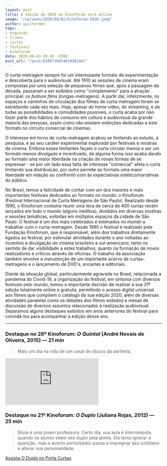```yaml
---
layout: post
title: A edição de 2020 do Kinoforum será online
image: "/uploads/2020/08/02/kinoforum-2020.jpeg"
author: guilhermen
tags:
- esquinas
- filmes
- curtas
- festivais
- Kinoforum
date: 2020-08-03 09:45 -0300
post_url: "/post/658073945401098240/"
---
```

O curta-metragem sempre foi um interessante formato de experimentação e descoberta para o audiovisual. Até 1910 as sessões de cinema eram compostas por uma seleção de pequenos filmes que, após a passagem da década, passaram a ser exibidos como "complemento" para a atração principal: os *feature films* (longas-metragens). A partir daí, infelizmente, os espaços e caminhos de circulação dos filmes de curta-metragem foram se estreitando cada vez mais. Hoje, apesar do home vídeo, do streaming, e de todas as possibilidades e comodidades possíveis, o curta acaba por não fazer parte dos hábitos de consumo em cultura e audiovisual da grande maioria das pessoas, assim como não existem exibições dedicadas a este formato no circuito comercial de cinemas.

O interesse em torno do curta-metragem acabou se limitando ao estudo, à pesquisa, e ao seu caráter experimental explorado por festivais e mostras de cinema. Embora esses limitantes façam o curta circular menos e ser um formato menos divulgado e incentivado, de alguma forma isso acaba dando ao formato uma maior liberdade na criação de novas formas de se expressar - se por um lado essa falta de interesse "comercial" afeta o curta limitando sua distribuição, por outro permite ao formato uma maior liberdade em relação ao confronto com às expectativas estético/narrativas do público.

No Brasil, temos a felicidade de contar com um dos maiores e mais importantes festivais dedicados ao formato no mundo: o Kinoforum (Festival Internacional de Curta Metragens de São Paulo). Realizado desde 1990, o Kinoforum costuma reunir uma leva de cerca de 400 curtas recém lançados em todo o mundo (alguns inéditos), divididos em diversas mostras e sessões temáticas, exibidas em múltiplos espaços da cidade de São Paulo. O festival é um dos mais celebrados e estimados no mundo a trabalhar com o curta-metragem. Desde 1995 o festival é realizado pela Fundação Kinoforum, que é responsável, além dos trabalhos diretamente ligados ao festival, por estimular atividades durante o ano voltadas ao incentivo e divulgação do cinema brasileiro e sul-americano, tanto no sentido de dar visibilidade a estes trabalhos, quanto na formação de novos realizadores e críticos através de oficinas. O trabalho da associação também envolve a manutenção de um importante acervo de curtas-metragens e o lançamento de DVD's, encartes e editoriais.

Diante da situação global, particularmente agravada no Brasil, relacionada a pandemia do Covid-19, a organização do festival, em sintonia com diversos festivais pelo mundo, tomou a importante decisão de realizar a sua 31ª edição totalmente online e gratuita, permitindo o acesso digital universal aos filmes que compõem o catálogo da sua edição 2020, além de diversas atividades paralelas como os debates dos filmes exibidos e mesas de discussão de diversos assuntos relacionados à realização audiovisual. Separamos alguns destaques exibidos em anos anteriores do festival para convidá-los para acompanhar a edição desse ano.

***

### Destaque no 26º Kinoforum: *O Quintal* (André Novais de Oliveira, 2015) — 21 min

> Mais um dia na vida de um casal de idosos da periferia.

<iframe src="https://www.youtube.com/embed/p6BwKHlIT3U" frameborder="0" allow="accelerometer; autoplay; encrypted-media; gyroscope; picture-in-picture" allowfullscreen></iframe>

### Destaque no 21º Kinoforum: *O Duplo* (Juliana Rojas, 2012) — 25 min

> Silvia é uma jovem professora. Certo dia, sua aula é interrompida quando os alunos veem seu duplo pela janela. Ela tenta ignorar a aparição, mas o evento perturbador passa a impregnar seu cotidiano e alterar sua personalidade.

[Assista *O Duplo* no Porta Curtas](http://portacurtas.org.br/filme/?name=o_duplo)
